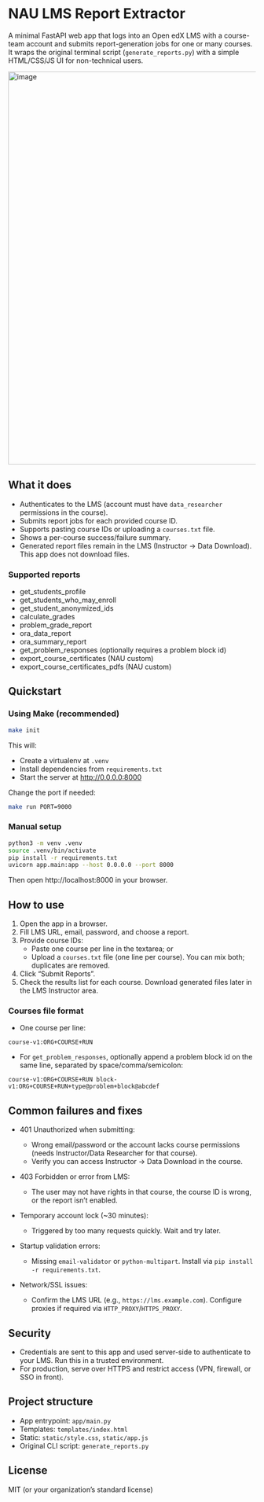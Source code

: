 # NAU LMS Report Extractor

A minimal FastAPI web app that logs into an Open edX LMS with a course-team account and submits report-generation jobs for one or many courses. It wraps the original terminal script (`generate_reports.py`) with a simple HTML/CSS/JS UI for non-technical users.

<img width="800" alt="image" src="https://github.com/user-attachments/assets/3c48224d-fa2e-41d7-926c-4506112b6c7a" />

## What it does
- Authenticates to the LMS (account must have `data_researcher` permissions in the course).
- Submits report jobs for each provided course ID.
- Supports pasting course IDs or uploading a `courses.txt` file.
- Shows a per-course success/failure summary.
- Generated report files remain in the LMS (Instructor → Data Download). This app does not download files.

### Supported reports
- get_students_profile
- get_students_who_may_enroll
- get_student_anonymized_ids
- calculate_grades
- problem_grade_report
- ora_data_report
- ora_summary_report
- get_problem_responses (optionally requires a problem block id)
- export_course_certificates (NAU custom)
- export_course_certificates_pdfs (NAU custom)

## Quickstart

### Using Make (recommended)
```bash
make init
```
This will:
- Create a virtualenv at `.venv`
- Install dependencies from `requirements.txt`
- Start the server at http://0.0.0.0:8000

Change the port if needed:
```bash
make run PORT=9000
```

### Manual setup
```bash
python3 -m venv .venv
source .venv/bin/activate
pip install -r requirements.txt
uvicorn app.main:app --host 0.0.0.0 --port 8000
```
Then open http://localhost:8000 in your browser.

## How to use
1. Open the app in a browser.
2. Fill LMS URL, email, password, and choose a report.
3. Provide course IDs:
   - Paste one course per line in the textarea; or
   - Upload a `courses.txt` file (one line per course). You can mix both; duplicates are removed.
4. Click “Submit Reports”.
5. Check the results list for each course. Download generated files later in the LMS Instructor area.

### Courses file format
- One course per line:
```
course-v1:ORG+COURSE+RUN
```
- For `get_problem_responses`, optionally append a problem block id on the same line, separated by space/comma/semicolon:
```
course-v1:ORG+COURSE+RUN block-v1:ORG+COURSE+RUN+type@problem+block@abcdef
```

## Common failures and fixes
- 401 Unauthorized when submitting:
  - Wrong email/password or the account lacks course permissions (needs Instructor/Data Researcher for that course).
  - Verify you can access Instructor → Data Download in the course.

- 403 Forbidden or error from LMS:
  - The user may not have rights in that course, the course ID is wrong, or the report isn’t enabled.

- Temporary account lock (~30 minutes):
  - Triggered by too many requests quickly. Wait and try later.

- Startup validation errors:
  - Missing `email-validator` or `python-multipart`. Install via `pip install -r requirements.txt`.

- Network/SSL issues:
  - Confirm the LMS URL (e.g., `https://lms.example.com`). Configure proxies if required via `HTTP_PROXY`/`HTTPS_PROXY`.

## Security
- Credentials are sent to this app and used server-side to authenticate to your LMS. Run this in a trusted environment.
- For production, serve over HTTPS and restrict access (VPN, firewall, or SSO in front).

## Project structure
- App entrypoint: `app/main.py`
- Templates: `templates/index.html`
- Static: `static/style.css`, `static/app.js`
- Original CLI script: `generate_reports.py`

## License
MIT (or your organization’s standard license)
